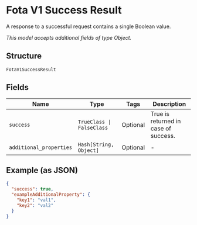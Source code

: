 
# Fota V1 Success Result

A response to a successful request contains a single Boolean value.

*This model accepts additional fields of type Object.*

## Structure

`FotaV1SuccessResult`

## Fields

| Name | Type | Tags | Description |
|  --- | --- | --- | --- |
| `success` | `TrueClass \| FalseClass` | Optional | True is returned in case of success. |
| `additional_properties` | `Hash[String, Object]` | Optional | - |

## Example (as JSON)

```json
{
  "success": true,
  "exampleAdditionalProperty": {
    "key1": "val1",
    "key2": "val2"
  }
}
```

